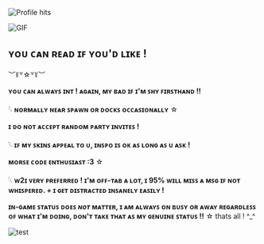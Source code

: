 ![Profile hits](https://komarev.com/ghpvc/?username=lxminaryy&color=679763&style=for-the-badge&label=plants%20grown%20☆)


![GIF](https://i.pinimg.com/originals/09/54/09/09540953f95ba2e8ade316d1e2026d3d.gif)

ʏᴏᴜ ᴄᴀɴ ʀᴇᴀᴅ ɪꜰ ʏᴏᴜ'ᴅ ʟɪᴋᴇ !
-------------------------------------------
︶꒦꒷☆꒷꒦︶

**ʏᴏᴜ ᴄᴀɴ ᴀʟᴡᴀʏꜱ ɪɴᴛ ! ᴀɢᴀɪɴ, ᴍʏ ʙᴀᴅ ɪꜰ ɪ'ᴍ ꜱʜʏ ꜰɪʀꜱᴛʜᴀɴᴅ !!**

𓆩 **ɴᴏʀᴍᴀʟʟʏ ɴᴇᴀʀ ꜱᴘᴀᴡɴ ᴏʀ ᴅᴏᴄᴋꜱ ᴏᴄᴄᴀꜱɪᴏɴᴀʟʟʏ** ☆

**ɪ ᴅᴏ ɴᴏᴛ ᴀᴄᴄᴇᴘᴛ ʀᴀɴᴅᴏᴍ ᴘᴀʀᴛʏ ɪɴᴠɪᴛᴇꜱ !**

𓆩 **ɪꜰ ᴍʏ ꜱᴋɪɴꜱ ᴀᴘᴘᴇᴀʟ ᴛᴏ ᴜ, ɪɴꜱᴘᴏ ɪꜱ ᴏᴋ ᴀꜱ ʟᴏɴɢ ᴀꜱ ᴜ ᴀꜱᴋ !**

**ᴍᴏʀꜱᴇ ᴄᴏᴅᴇ ᴇɴᴛʜᴜꜱɪᴀꜱᴛ :3** ☆

𓆩 **ᴡ2ɪ ᴠᴇʀʏ ᴘʀᴇꜰᴇʀʀᴇᴅ ! ɪ'ᴍ ᴏꜰꜰ-ᴛᴀʙ ᴀ ʟᴏᴛ, ɪ 95% ᴡɪʟʟ ᴍɪꜱꜱ ᴀ ᴍꜱɢ ɪꜰ ɴᴏᴛ ᴡʜɪꜱᴘᴇʀᴇᴅ.  +  ɪ ɢᴇᴛ ᴅɪꜱᴛʀᴀᴄᴛᴇᴅ ɪɴꜱᴀɴᴇʟʏ ᴇᴀꜱɪʟʏ !**

**ɪɴ-ɢᴀᴍᴇ ꜱᴛᴀᴛᴜꜱ ᴅᴏᴇꜱ *ɴᴏᴛ* ᴍᴀᴛᴛᴇʀ, ɪ ᴀᴍ ᴀʟᴡᴀʏꜱ ᴏɴ ʙᴜꜱʏ ᴏʀ ᴀᴡᴀʏ ʀᴇɢᴀʀᴅʟᴇꜱꜱ ᴏꜰ ᴡʜᴀᴛ ɪ'ᴍ ᴅᴏɪɴɢ, ᴅᴏɴ'ᴛ ᴛᴀᴋᴇ ᴛʜᴀᴛ ᴀꜱ ᴍʏ ɢᴇɴᴜɪɴᴇ ꜱᴛᴀᴛᴜꜱ !!** ☆
thats all ! ^_^

![test](https://i.pinimg.com/originals/e7/be/02/e7be02ddd579c1230e96447af8e6eb00.gif)
